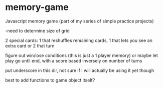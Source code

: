 memory-game
===========

Javascript memory game (part of my series of simple practice projects)


-need to determine size of grid

2 special cards: 1 that reshuffles remaining cards, 1 that lets you see an extra card or 2 that turn

figure out win/lose conditions (this is just a 1 player memory)
or maybe let play go until end, with a score based inversely on number of turns

put underscore in this dir, not sure if I will actually be using it yet though



best to add functions to game object itself?